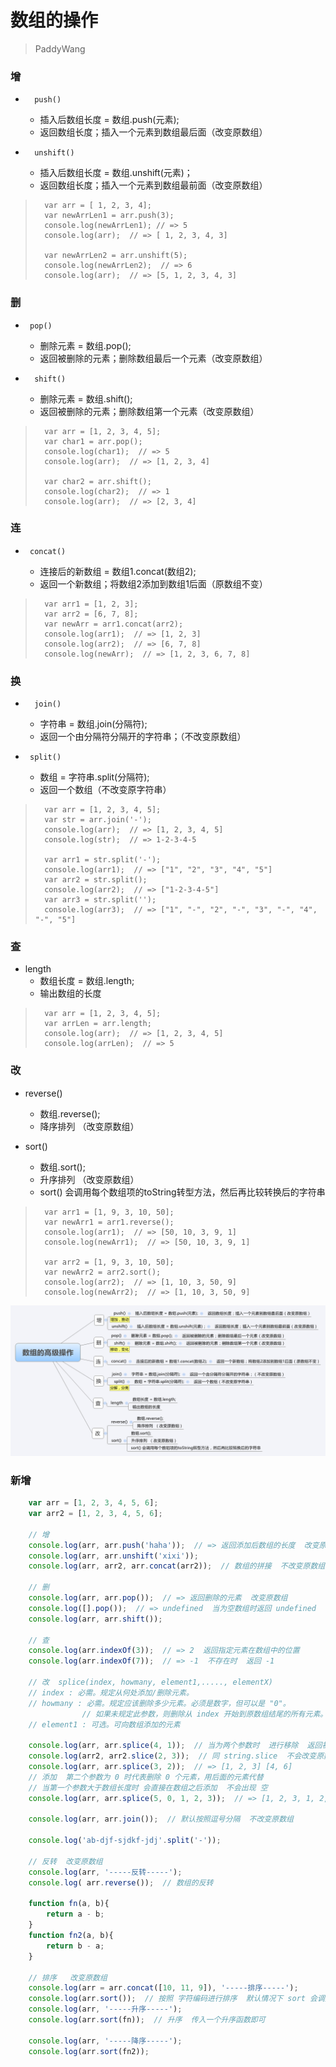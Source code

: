 # 数组的操作

> PaddyWang

### 增

*       push() 
    -   插入后数组长度 = 数组.push(元素);
    -   返回数组长度；插入一个元素到数组最后面（改变原数组）
*       unshift()
    -   插入后数组长度 = 数组.unshift(元素)；
    -   返回数组长度；插入一个元素到数组最前面（改变原数组）

>       var arr = [ 1, 2, 3, 4];
>       var newArrLen1 = arr.push(3);
>       console.log(newArrLen1); // => 5
>       console.log(arr);  // => [ 1, 2, 3, 4, 3]
>       
>       var newArrLen2 = arr.unshift(5);
>       console.log(newArrLen2);  // => 6
>       console.log(arr);  // => [5, 1, 2, 3, 4, 3]

### 删

*      pop()
    -   删除元素 = 数组.pop();
    -   返回被删除的元素；删除数组最后一个元素（改变原数组）
*       shift()
    -   删除元素 = 数组.shift();
    -   返回被删除的元素；删除数组第一个元素（改变原数组）

>       var arr = [1, 2, 3, 4, 5];
>       var char1 = arr.pop();
>       console.log(char1);  // => 5
>       console.log(arr);  // => [1, 2, 3, 4]
>       
>       var char2 = arr.shift();
>       console.log(char2);  // => 1
>       console.log(arr);  // => [2, 3, 4]

### 连

*      concat()
    -   连接后的新数组 = 数组1.concat(数组2);
    -   返回一个新数组；将数组2添加到数组1后面（原数组不变）

>       var arr1 = [1, 2, 3];
>       var arr2 = [6, 7, 8];
>       var newArr = arr1.concat(arr2);
>       console.log(arr1);  // => [1, 2, 3]
>       console.log(arr2);  // => [6, 7, 8]
>       console.log(newArr);  // => [1, 2, 3, 6, 7, 8]

### 换 

*       join()
    -   字符串 = 数组.join(分隔符);
    -   返回一个由分隔符分隔开的字符串；（不改变原数组）

*      split()
    -   数组 = 字符串.split(分隔符);
    -   返回一个数组（不改变原字符串）

>       var arr = [1, 2, 3, 4, 5];
>       var str = arr.join('-');
>       console.log(arr);  // => [1, 2, 3, 4, 5]
>       console.log(str);  // => 1-2-3-4-5
>       
>       var arr1 = str.split('-');
>       console.log(arr1);  // => ["1", "2", "3", "4", "5"]
>       var arr2 = str.split();
>       console.log(arr2);  // => ["1-2-3-4-5"]
>       var arr3 = str.split('');
>       console.log(arr3);  // => ["1", "-", "2", "-", "3", "-", "4", "-", "5"]

### 查

*   length
    -   数组长度 = 数组.length;
    -   输出数组的长度

>       var arr = [1, 2, 3, 4, 5];
>       var arrLen = arr.length;
>       console.log(arr);  // => [1, 2, 3, 4, 5]
>       console.log(arrLen);  // => 5

### 改

*   reverse()
    -   数组.reverse();
    -   降序排列  （改变原数组）

*   sort()
    -   数组.sort();
    -   升序排列  （改变原数组）
    -   sort() 会调用每个数组项的toString转型方法，然后再比较转换后的字符串

>       var arr1 = [1, 9, 3, 10, 50];
>       var newArr1 = arr1.reverse();
>       console.log(arr1);  // => [50, 10, 3, 9, 1]
>       console.log(newArr1);  // => [50, 10, 3, 9, 1]
>       
>       var arr2 = [1, 9, 3, 10, 50];
>       var newArr2 = arr2.sort();
>       console.log(arr2);  // => [1, 10, 3, 50, 9]
>       console.log(newArr2);  // => [1, 10, 3, 50, 9]

![imgs/Array.png](imgs/Array.png)

### 新增

```javascript
    var arr = [1, 2, 3, 4, 5, 6];
    var arr2 = [1, 2, 3, 4, 5, 6];

    // 增
    console.log(arr, arr.push('haha'));  // => 返回添加后数组的长度  改变原数组
    console.log(arr, arr.unshift('xixi'));
    console.log(arr, arr2, arr.concat(arr2));  // 数组的拼接  不改变原数组

    // 删
    console.log(arr, arr.pop());  // => 返回删除的元素  改变原数组
    console.log([].pop());  // => undefined  当为空数组时返回 undefined
    console.log(arr, arr.shift());

    // 查
    console.log(arr.indexOf(3));  // => 2  返回指定元素在数组中的位置
    console.log(arr.indexOf(7));  // => -1  不存在时  返回 -1

    // 改  splice(index, howmany, element1,....., elementX)
    // index : 必需。规定从何处添加/删除元素。
    // howmany : 必需。规定应该删除多少元素。必须是数字，但可以是 "0"。
                // 如果未规定此参数，则删除从 index 开始到原数组结尾的所有元素。
    // element1 : 可选。可向数组添加的元素

    console.log(arr, arr.splice(4, 1));  // 当为两个参数时  进行移除  返回被移除的元素数组  改变原数组
    console.log(arr2, arr2.slice(2, 3));  // 同 string.slice  不会改变原数组
    console.log(arr, arr.splice(3, 2));  // => [1, 2, 3] [4, 6]
    // 添加  第二个参数为 0 时代表删除 0 个元素，用后面的元素代替
    // 当第一个参数大于数组长度时 会直接在数组之后添加  不会出现 空
    console.log(arr, arr.splice(5, 0, 1, 2, 3));  // => [1, 2, 3, 1, 2, 3] []

    console.log(arr, arr.join());  // 默认按照逗号分隔  不改变原数组

    console.log('ab-djf-sjdkf-jdj'.split('-'));

    // 反转  改变原数组
    console.log(arr, '-----反转-----');
    console.log( arr.reverse());  // 数组的反转

    function fn(a, b){
        return a - b;
    }
    function fn2(a, b){
        return b - a;
    }

    // 排序   改变原数组
    console.log(arr = arr.concat([10, 11, 9]), '-----排序-----');
    console.log(arr.sort());  // 按照 字符编码进行排序  默认情况下 sort 会调用 toString 方法进行比较
    console.log(arr, '-----升序-----');
    console.log(arr.sort(fn));  // 升序  传入一个升序函数即可

    console.log(arr, '-----降序-----');
    console.log(arr.sort(fn2));
```